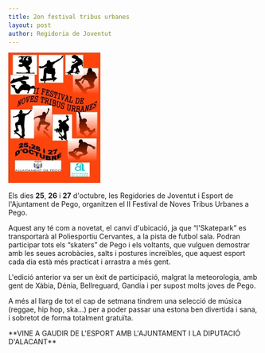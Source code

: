 ```yaml
---
title: 2on festival tribus urbanes
layout: post
author: Regidoria de Joventut
---
```

<a class="salone-image center" href="/images/news/20131017-2on-festival-tribus-urbanes-big.jpg" title="2on festival tribus urbanes">
    <img src="/images/news/20131017-2on-festival-tribus-urbanes-small.jpg" alt="2on festival tribus urbanes">
</a>

Els dies **25**, **26** i **27** d'octubre, les Regidories de Joventut i Esport de l'Ajuntament de Pego, organitzen el II Festival de Noves Tribus Urbanes a Pego. 

Aquest any té com a novetat, el canvi d'ubicació, ja que “l'Skatepark” es transportarà al Poliesportiu Cervantes, a la pista de futbol sala. Podran participar tots els “skaters” de Pego i els voltants, que vulguen demostrar amb les seues acrobàcies, salts i postures increïbles, que aquest esport cada dia està més practicat i arrastra a més gent. 

L'edició anterior va ser un èxit de participació, malgrat la meteorologia, amb gent de Xàbia, Dénia, Bellreguard, Gandia i per supost molts joves de Pego.

A més al llarg de tot el cap de setmana tindrem una selecció de música (reggae, hip hop, ska...) per a poder passar una estona ben divertida i sana, i sobretot de forma totalment gratuïta. 

<p class="center" markdown="1">
**VINE A GAUDIR DE L'ESPORT AMB L'AJUNTAMENT I LA DIPUTACIÓ D'ALACANT**
</p>
